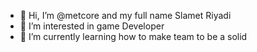 - 👋 Hi, I’m @metcore and my full name Slamet Riyadi
- 👀 I’m interested in game Developer
- 🌱 I’m currently learning how to make team to be a solid

<!---
metcore/metcore is a ✨ special ✨ repository because its `README.md` (this file) appears on your GitHub profile.
You can click the Preview link to take a look at your changes.
--->
